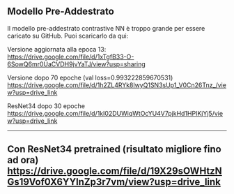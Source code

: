 ## Modello Pre-Addestrato

Il modello pre-addestrato contrastive NN è troppo grande per essere caricato su GitHub.
Puoi scaricarlo da qui:

Versione aggiornata alla epoca 13:
https://drive.google.com/file/d/1xTgfB33-O-6SowQ6mr0UaCVDH9jvYaTJ/view?usp=sharing

Versione dopo 70 epoche (val loss=0.993222859670531)
https://drive.google.com/file/d/1h2ZL4RYk8lwyQ1SN3sUp1_V0Cn26Tnz_/view?usp=drive_link

ResNet34 dopo 30 epoche
https://drive.google.com/file/d/1kI02DUWiqWtOcYU4V7pjkHd1HPIKjYj5/view?usp=drive_link

-------------
Con ResNet34 pretrained (risultato migliore fino ad ora)
https://drive.google.com/file/d/19X29sOWHtzNGs19Vof0X6YYlnZp3r7vm/view?usp=drive_link
------------

